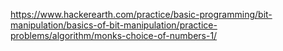 https://www.hackerearth.com/practice/basic-programming/bit-manipulation/basics-of-bit-manipulation/practice-problems/algorithm/monks-choice-of-numbers-1/
